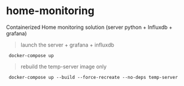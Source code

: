 # home-monitoring
Containerized Home monitoring solution (server python + Influxdb + grafana) 


> launch the server + grafana + influxdb

```shell
 docker-compose up
```


> rebuild the temp-server image only
```shell
 docker-compose up --build --force-recreate --no-deps temp-server
```
